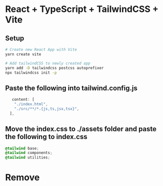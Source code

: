 # React + TypeScript + TailwindCSS + Vite

## Setup

```bash
# Create new React App with Vite
yarn create vite

# Add tailwindCSS to newly created app
yarn add -D tailwindcss postcss autoprefixer
npx tailwindcss init -p
```

## Paste the following into tailwind.config.js

```javascript
   content: [
    "./index.html",
    "./src/**/*.{js,ts,jsx,tsx}",
  ],
```

## Move the index.css to ./assets folder and paste the following to index.css

```css
@tailwind base;
@tailwind components;
@tailwind utilities;
```

# Remove
